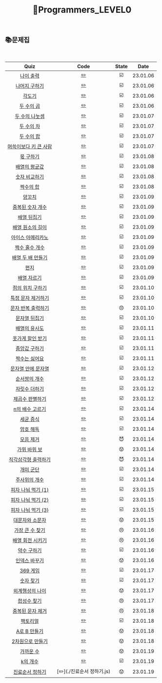 <div align="center">
  <br />
  <h1> 👶Programmers_LEVEL0 </h1>
  <br />
</div>

## 📚문제집

<br />

|                                           Quiz                                            |            Code            | State |   Date   |
| :---------------------------------------------------------------------------------------: | :------------------------: | :---: | :------: |
|       [나이 출력](https://school.programmers.co.kr/learn/courses/30/lessons/120820)       |    [✏️](./나이출력.js)     |  ☑️   | 23.01.06 |
|     [나머지 구하기](https://school.programmers.co.kr/learn/courses/30/lessons/120810)     |  [✏️](./나머지구하기.js)   |  ☑️   | 23.01.06 |
|        [각도기](https://school.programmers.co.kr/learn/courses/30/lessons/120829)         |     [✏️](./각도기.js)      |  ☑️   | 23.01.06 |
|      [두 수의 곱](https://school.programmers.co.kr/learn/courses/30/lessons/120804)       |    [✏️](./두수의곱.js)     |  ☑️   | 23.01.06 |
|    [두 수의 나눗셈](https://school.programmers.co.kr/learn/courses/30/lessons/120806)     |  [✏️](./두수의나눗셈.js)   |  ☑️   | 23.01.07 |
|      [두 수의 차](https://school.programmers.co.kr/learn/courses/30/lessons/120803)       |    [✏️](./두수의차.js)     |  ☑️   | 23.01.07 |
|      [두 수의 합](https://school.programmers.co.kr/learn/courses/30/lessons/120802)       |    [✏️](./두수의합.js)     |  ☑️   | 23.01.07 |
| [머쓱이보다 키 큰 사람](https://school.programmers.co.kr/learn/courses/30/lessons/120585) | [✏️](./머쓱이보다키큰.js)  |  ☑️   | 23.01.07 |
|       [몫 구하기](https://school.programmers.co.kr/learn/courses/30/lessons/120805)       |    [✏️](./몫구하기.js)     |  ☑️   | 23.01.08 |
|     [배열의 평균값](https://school.programmers.co.kr/learn/courses/30/lessons/120817)     |  [✏️](./배열의평균값.js)   |  ☑️   | 23.01.08 |
|     [숫자 비교하기](https://school.programmers.co.kr/learn/courses/30/lessons/120807)     |  [✏️](./숫자비교하기.js)   |  ☑️   | 23.01.08 |
|       [짝수의 합](https://school.programmers.co.kr/learn/courses/30/lessons/120831)       |    [✏️](./짝수의합.js)     |  ☑️   | 23.01.08 |
|        [양꼬치](https://school.programmers.co.kr/learn/courses/30/lessons/120830)         |     [✏️](./양꼬치.js)      |  ☑️   | 23.01.09 |
|   [중복된 숫자 개수](https://school.programmers.co.kr/learn/courses/30/lessons/120583)    |   [✏️](./중복된숫자.js)    |  ☑️   | 23.01.09 |
|      [배열 뒤집기](https://school.programmers.co.kr/learn/courses/30/lessons/120821)      |   [✏️](./배열뒤집기.js)    |  ☑️   | 23.01.09 |
|   [배열 원소의 길이](https://school.programmers.co.kr/learn/courses/30/lessons/120854)    | [✏️](./배열원소의길이.js)  |  ☑️   | 23.01.09 |
|   [아이스 아메리카노](https://school.programmers.co.kr/learn/courses/30/lessons/120819)   |   [✏️](./아메리카노.js)    |  ☑️   | 23.01.09 |
|    [짝수 홀수 개수](https://school.programmers.co.kr/learn/courses/30/lessons/120824)     |    [✏️](./짝수홀수.js)     |  ☑️   | 23.01.09 |
|   [배열 두 배 만들기](https://school.programmers.co.kr/learn/courses/30/lessons/120809)   |    [✏️](./배열두배.js)     |  ☑️   | 23.01.09 |
|         [편지](https://school.programmers.co.kr/learn/courses/30/lessons/120898)          |      [✏️](./편지.js)       |  ☑️   | 23.01.09 |
|      [배열 자르기](https://school.programmers.co.kr/learn/courses/30/lessons/120833)      |   [✏️](./배열자르기.js)    |  ☑️   | 23.01.09 |
|   [점의 위치 구하기 ](https://school.programmers.co.kr/learn/courses/30/lessons/120841)   |  [✏️](./점위치구하기.js)   |  ☑️   | 23.01.10 |
|  [특정 문자 제거하기](https://school.programmers.co.kr/learn/courses/30/lessons/120826)   |  [✏️](./특정문자제거.js)   |  ☑️   | 23.01.10 |
|  [문자 반복 출력하기](https://school.programmers.co.kr/learn/courses/30/lessons/120825)   |  [✏️](./문자반복출력.js)   |  😠   | 23.01.10 |
|     [문자열 뒤집기](https://school.programmers.co.kr/learn/courses/30/lessons/120822)     |  [✏️](./문자열뒤집기.js)   |  ☑️   | 23.01.10 |
|     [배열의 유사도](https://school.programmers.co.kr/learn/courses/30/lessons/120903)     |  [✏️](./배열의유사도.js)   |  ☑️   | 23.01.11 |
|   [옷가게 할인 받기](https://school.programmers.co.kr/learn/courses/30/lessons/120818)    |   [✏️](./옷가게할인.js)    |  ☑️   | 23.01.11 |
|     [중앙값 구하기](https://school.programmers.co.kr/learn/courses/30/lessons/120811)     |  [✏️](./중앙값구하기.js)   |  ☑️   | 23.01.11 |
|     [짝수는 싫어요](https://school.programmers.co.kr/learn/courses/30/lessons/120813)     |  [✏️](./짝수는싫어요.js)   |  ☑️   | 23.01.11 |
|  [문자열 안에 문자열](https://school.programmers.co.kr/learn/courses/30/lessons/120908)   | [✏️](./문자열안에문자.js)  |  ☑️   | 23.01.12 |
|     [순서쌍의 개수](https://school.programmers.co.kr/learn/courses/30/lessons/120836)     |   [✏️](./순서쌍개수.js)    |  ☑️   | 23.01.12 |
|     [자릿수 더하기](https://school.programmers.co.kr/learn/courses/30/lessons/120906)     |  [✏️](./자릿수더하기.js)   |  ☑️   | 23.01.12 |
|    [제곱수 판별하기](https://school.programmers.co.kr/learn/courses/30/lessons/120909)    |   [✏️](./제곱수판별.js)    |  ☑️   | 23.01.12 |
|    [n의 배수 고르기](https://school.programmers.co.kr/learn/courses/30/lessons/120905)    |  [✏️](./n의배수고르기.js)  |  ☑️   | 23.01.14 |
|       [세균 증식](https://school.programmers.co.kr/learn/courses/30/lessons/120910)       |    [✏️](./세균증식.js)     |  ☑️   | 23.01.14 |
|       [암호 해독](https://school.programmers.co.kr/learn/courses/30/lessons/120892)       |    [✏️](./암호해독.js)     |  ☑️   | 23.01.14 |
|       [모음 제거](https://school.programmers.co.kr/learn/courses/30/lessons/120849)       |    [✏️](./모음제거.js)     |  😈   | 23.01.14 |
|     [가위 바위 보](https://school.programmers.co.kr/learn/courses/30/lessons/120839)      |   [✏️](./가위바위보.js)    |  😟   | 23.01.14 |
|  [직각삼각형 출력하기](https://school.programmers.co.kr/learn/courses/30/lessons/120823)  |   [✏️](./직각삼각형.js)    |  😈   | 23.01.14 |
|       [개미 군단](https://school.programmers.co.kr/learn/courses/30/lessons/120837)       |    [✏️](./개미군단.js)     |  ☑️   | 23.01.14 |
|     [주사위의 개수](https://school.programmers.co.kr/learn/courses/30/lessons/120845)     |   [✏️](./주사위개수.js)    |  ☑️   | 23.01.14 |
|  [피자 나눠 먹기 (1)](https://school.programmers.co.kr/learn/courses/30/lessons/120814)   |  [✏️](./피자나눠먹기1.js)  |  ☑️   | 23.01.15 |
|  [피자 나눠 먹기 (2)](https://school.programmers.co.kr/learn/courses/30/lessons/120815)   |  [✏️](./피자나눠먹기2.js)  |  ☑️   | 23.01.15 |
|  [피자 나눠 먹기 (3)](https://school.programmers.co.kr/learn/courses/30/lessons/120816)   |  [✏️](./피자나눠먹기3.js)  |  ☑️   | 23.01.15 |
|    [대문자와 소문자](https://school.programmers.co.kr/learn/courses/30/lessons/120893)    | [✏️](./대문자와소문자.js)  |  😟   | 23.01.15 |
|    [가장 큰 수 찾기](https://school.programmers.co.kr/learn/courses/30/lessons/120899)    |  [✏️](./가장큰수찾기.js)   |  😠   | 23.01.16 |
|   [배열 회전 시키기](https://school.programmers.co.kr/learn/courses/30/lessons/120844)    | [✏️](./배열회전시키기.js)  |  😠   | 23.01.16 |
|      [약수 구하기](https://school.programmers.co.kr/learn/courses/30/lessons/120897)      |   [✏️](./약수구하기.js)    |  ☑️   | 23.01.16 |
|     [인덱스 바꾸기](https://school.programmers.co.kr/learn/courses/30/lessons/120895)     |  [✏️](./인덱스바꾸기.js)   |  😟   | 23.01.16 |
|       [369 게임](https://school.programmers.co.kr/learn/courses/30/lessons/120891)        |     [✏️](./369게임.js)     |  ☑️   | 23.01.17 |
|       [숫자 찾기](https://school.programmers.co.kr/learn/courses/30/lessons/120904)       |    [✏️](./숫자찾기.js)     |  ☑️   | 23.01.17 |
|    [외계행성의 나이](https://school.programmers.co.kr/learn/courses/30/lessons/120834)    | [✏️](./외계행성의나이.js)  |  😟   | 23.01.17 |
|      [합성수 찾기](https://school.programmers.co.kr/learn/courses/30/lessons/120846)      |   [✏️](./합성수찾기.js)    |  😠   | 23.01.17 |
|   [중복된 문자 제거](https://school.programmers.co.kr/learn/courses/30/lessons/120888)    | [✏️](./중복된문자제거.js)  |  😠   | 23.01.18 |
|       [팩토리얼](https://school.programmers.co.kr/learn/courses/30/lessons/120848)        |    [✏️](./팩토리얼.js)     |  ☑️   | 23.01.18 |
|     [A로 B 만들기](https://school.programmers.co.kr/learn/courses/30/lessons/120886)      |    [✏️](./팩토리얼.js)     |  😟   | 23.01.18 |
|   [2차원으로 만들기](https://school.programmers.co.kr/learn/courses/30/lessons/120842)    |   [✏️](./2차원만들기.js)   |  😟   | 23.01.18 |
|       [가까운 수](https://school.programmers.co.kr/learn/courses/30/lessons/120890)       |    [✏️](./가까운수.js)     |  😟   | 23.01.19 |
|       [k의 개수](https://school.programmers.co.kr/learn/courses/30/lessons/120887)        |     [✏️](./k의개수.js)     |  ☑️   | 23.01.19 |
|    [진료순서 정하기](https://school.programmers.co.kr/learn/courses/30/lessons/120835)    | [✏️](./진료순서 정하기.js) |  😟   | 23.01.19 |
